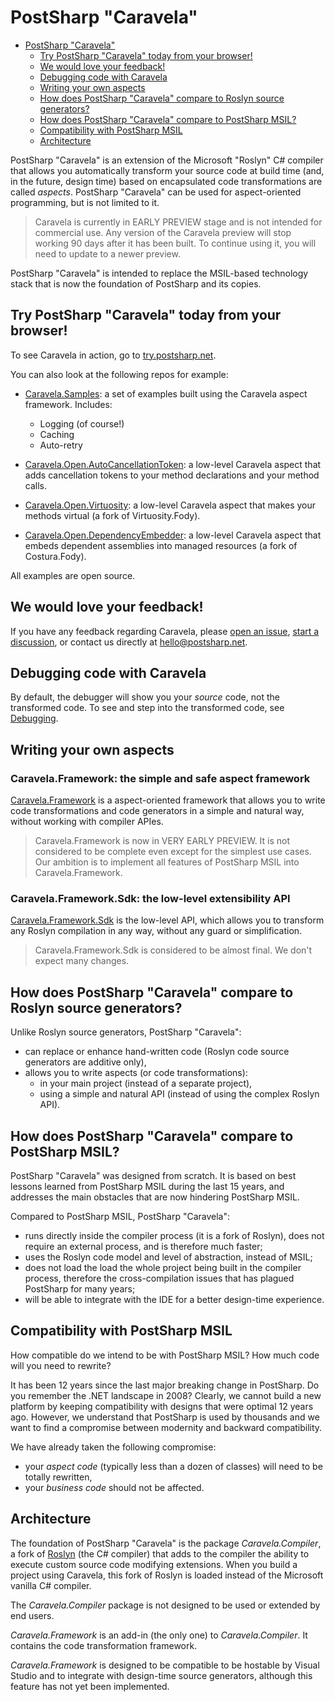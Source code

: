 # PostSharp "Caravela"

- [PostSharp "Caravela"](#postsharp-caravela)
  - [Try PostSharp "Caravela" today from your browser!](#try-postsharp-caravela-today-from-your-browser)
  - [We would love your feedback!](#we-would-love-your-feedback)
  - [Debugging code with Caravela](#debugging-code-with-caravela)
  - [Writing your own aspects](#writing-your-own-aspects)
  - [How does PostSharp "Caravela" compare to Roslyn source generators?](#how-does-postsharp-caravela-compare-to-roslyn-source-generators)
  - [How does PostSharp "Caravela" compare to PostSharp MSIL?](#how-does-postsharp-caravela-compare-to-postsharp-msil)
  - [Compatibility with PostSharp MSIL](#compatibility-with-postsharp-msil)
  - [Architecture](#architecture)

PostSharp "Caravela" is an extension of the Microsoft "Roslyn" C# compiler that allows you automatically transform your source code at build time 
(and, in the future, design time) based on encapsulated code transformations are called _aspects_. PostSharp "Caravela" can be used for aspect-oriented 
programming, but is not limited to it.

> Caravela is currently in EARLY PREVIEW stage and is not intended for commercial use.
> Any version of the Caravela preview will stop working 90 days after it has been built. 
> To continue using it, you will need to update to a newer preview.

PostSharp "Caravela" is intended to replace the MSIL-based technology stack that is now the foundation of PostSharp and its copies.

## Try PostSharp "Caravela" today from your browser!

To see Caravela in action, go to [try.postsharp.net](https://try.postsharp.net).

You can also look at the following repos for example:

* [Caravela.Samples](https://github.com/postsharp/Caravela.Samples): a set of examples built using the Caravela aspect framework. Includes:

    * Logging (of course!)
    * Caching
    * Auto-retry

* [Caravela.Open.AutoCancellationToken](https://github.com/postsharp/Caravela.Open.AutoCancellationToken): a low-level Caravela aspect that
adds cancellation tokens to your method declarations and your method calls.

* [Caravela.Open.Virtuosity](https://github.com/postsharp/Caravela.Open.Virtuosity): a low-level Caravela aspect that makes your
methods virtual (a fork of Virtuosity.Fody).

* [Caravela.Open.DependencyEmbedder](https://github.com/postsharp/Caravela.Open.DependencyEmbedder): a low-level Caravela aspect that
embeds dependent assemblies into managed resources (a fork of Costura.Fody).

All examples are open source.

## We would love your feedback!

If you have any feedback regarding Caravela, please [open an issue](https://github.com/postsharp/Caravela/issues/new),
 [start a discussion](https://github.com/postsharp/Caravela/discussions/new), or contact us directly at hello@postsharp.net.


## Debugging code with Caravela

By default, the debugger will show you your _source_ code, not the transformed code. To see and step into the transformed code,
see [Debugging](Debugging.md).

## Writing your own aspects

### Caravela.Framework: the simple and safe aspect framework

[Caravela.Framework](Caravela.Framework.md) is a aspect-oriented framework that allows you to write code transformations and
code generators in a simple and natural way, without working with compiler APIes.

> Caravela.Framework is now in VERY EARLY PREVIEW. It is not considered to be complete even except for the simplest use cases.
> Our ambition is to implement all features of PostSharp MSIL into Caravela.Framework.

### Caravela.Framework.Sdk: the low-level extensibility API

[Caravela.Framework.Sdk](Caravela.Framework.Sdk.md) is the low-level API, which allows you to transform any Roslyn compilation
in any way, without any guard or simplification.

> Caravela.Framework.Sdk is considered to be almost final. We don't expect many changes.



## How does PostSharp "Caravela" compare to Roslyn source generators?

Unlike Roslyn source generators, PostSharp "Caravela":

 * can replace or enhance hand-written code (Roslyn code source generators are additive only),
 * allows you to write aspects (or code transformations):
     * in your main project (instead of a separate project),
     * using a simple and natural API (instead of using the complex Roslyn API).


## How does PostSharp "Caravela" compare to PostSharp MSIL?

PostSharp "Caravela" was designed from scratch. It is based on best lessons learned from PostSharp MSIL during the last 15 years,
and addresses the main obstacles that are now hindering PostSharp MSIL.

Compared to PostSharp MSIL, PostSharp "Caravela":

* runs directly inside the compiler process (it is a fork of Roslyn), does not require an external process, and is therefore much faster;
* uses the Roslyn code model and level of abstraction, instead of MSIL;
* does not load the load the whole project being built in the compiler process, therefore the cross-compilation issues that
  has plagued PostSharp for many years;
* will be able to integrate with the IDE for a better design-time experience.

## Compatibility with PostSharp MSIL

How compatible do we intend to be with PostSharp MSIL? How much code will you need to rewrite?

It has been 12 years since the last major breaking change in PostSharp. Do you remember the .NET landscape in 2008? Clearly,
we cannot build a new platform by keeping compatibility with designs that were optimal 12 years ago. However, we understand that
PostSharp is used by thousands and we want to find a compromise between modernity and backward compatibility.

We have already taken the following compromise:

* your _aspect code_ (typically less than a dozen of classes) will need to be totally rewritten,
* your _business code_ should not be affected.


## Architecture

 The foundation of PostSharp "Caravela" is the package _Caravela.Compiler_, a fork of [Roslyn](https://github.com/dotnet/roslyn) (the C# compiler) that adds to the compiler 
 the ability to execute custom source code modifying extensions. When you build a project using Caravela, this fork of Roslyn is loaded
 instead of the Microsoft vanilla C# compiler.

 The  _Caravela.Compiler_ package is not designed to be used or extended by end users.

 _Caravela.Framework_ is an add-in (the only one) to _Caravela.Compiler_. It contains the code transformation framework.

 _Caravela.Framework_ is designed to be compatible to be hostable by Visual Studio and to integrate with design-time source
 generators, although this feature has not yet been implemented.

